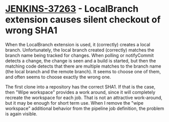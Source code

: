 # [JENKINS-37263](https://issues.jenkins.io/browse/JENKINS-37263) - LocalBranch extension causes silent checkout of wrong SHA1

When the LocalBranch extension is used, it (correctly) creates a local
branch.  Unfortunately, the local branch created (correctly) matches
the branch name being tracked for changes.  When polling or notifyCommit
detects a change, the change is seen and a build is started, but then the
matching code detects that there are multiple matches to the branch name
(the local branch and the remote branch).  It seems to choose one of them,
and often seems to choose exactly the wrong one.

The first clone into a repository has the correct
SHA1. If that is the case, then "Wipe workspace" provides a work around,
since it will completely recreate the workspace for each job.  That is
not an attractive work-around, but it may be enough for short term use.
When I remove the "wipe workspace" additional behavior from the pipeline
job definition, the problem is again visible.
